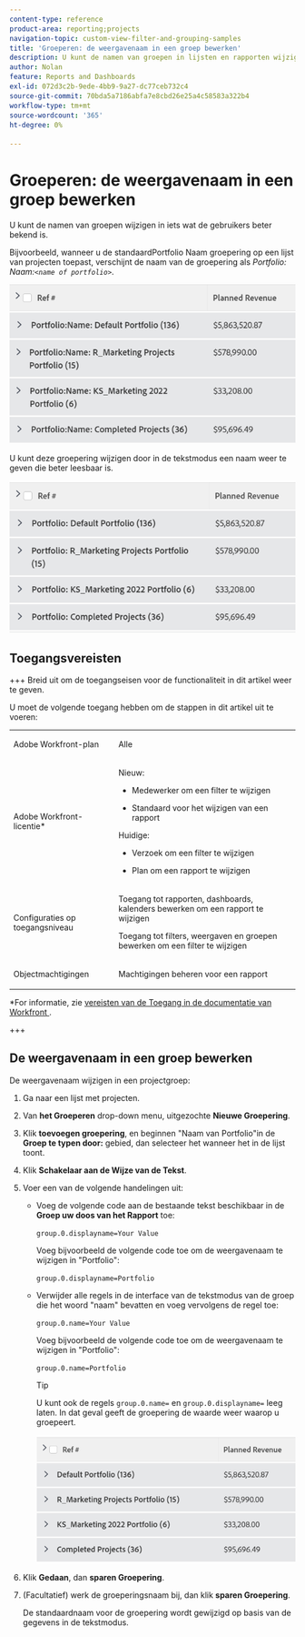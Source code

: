 ```yaml
---
content-type: reference
product-area: reporting;projects
navigation-topic: custom-view-filter-and-grouping-samples
title: 'Groeperen: de weergavenaam in een groep bewerken'
description: U kunt de namen van groepen in lijsten en rapporten wijzigen in iets wat de gebruikers beter bekend is.
author: Nolan
feature: Reports and Dashboards
exl-id: 072d3c2b-9ede-4bb9-9a27-dc77ceb732c4
source-git-commit: 70bda5a7186abfa7e8cbd26e25a4c58583a322b4
workflow-type: tm+mt
source-wordcount: '365'
ht-degree: 0%

---
```


# Groeperen: de weergavenaam in een groep bewerken

<!--Audited: 01/2024-->

U kunt de namen van groepen wijzigen in iets wat de gebruikers beter bekend is.

Bijvoorbeeld, wanneer u de standaardPortfolio Naam groepering op een lijst van projecten toepast, verschijnt de naam van de groepering als *Portfolio: Naam:`<name of portfolio>`*.

![ Groepering door onuitgegeven naam ](assets/grouping-unedited-name-350x167.png)

U kunt deze groepering wijzigen door in de tekstmodus een naam weer te geven die beter leesbaar is.

![ Groepering door uitgegeven naam ](assets/grouping-edited-name-350x160.png)

## Toegangsvereisten

+++ Breid uit om de toegangseisen voor de functionaliteit in dit artikel weer te geven.

U moet de volgende toegang hebben om de stappen in dit artikel uit te voeren:

<table style="table-layout:auto"> 
 <col> 
 <col> 
 <tbody> 
  <tr> 
   <td role="rowheader">Adobe Workfront-plan</td> 
   <td> <p>Alle</p> </td> 
  </tr> 
  <tr> 
   <td role="rowheader">Adobe Workfront-licentie*</td> 
   <td> 
    <p>Nieuw:</p>
   <ul><li><p>Medewerker om een filter te wijzigen </p></li>
   <li><p>Standaard voor het wijzigen van een rapport</p></li> </ul>

<p>Huidige:</p>
   <ul><li><p>Verzoek om een filter te wijzigen </p></li>
   <li><p>Plan om een rapport te wijzigen</p></li> </ul></td> 
  </tr> 
  <tr> 
   <td role="rowheader">Configuraties op toegangsniveau</td> 
   <td> <p>Toegang tot rapporten, dashboards, kalenders bewerken om een rapport te wijzigen</p> <p>Toegang tot filters, weergaven en groepen bewerken om een filter te wijzigen</p> </td> 
  </tr> 
  <tr> 
   <td role="rowheader">Objectmachtigingen</td> 
   <td> <p>Machtigingen beheren voor een rapport</p>  </td> 
  </tr> 
 </tbody> 
</table>

*For informatie, zie [ vereisten van de Toegang in de documentatie van Workfront ](/help/quicksilver/administration-and-setup/add-users/access-levels-and-object-permissions/access-level-requirements-in-documentation.md).

+++

## De weergavenaam in een groep bewerken

De weergavenaam wijzigen in een projectgroep:

1. Ga naar een lijst met projecten.
1. Van **het Groeperen** drop-down menu, uitgezochte **Nieuwe Groepering**.

1. Klik **toevoegen groepering**, en beginnen &quot;Naam van Portfolio&quot;in de **Groep te typen door:** gebied, dan selecteer het wanneer het in de lijst toont.

1. Klik **Schakelaar aan de Wijze van de Tekst**.
1. Voer een van de volgende handelingen uit:

   * Voeg de volgende code aan de bestaande tekst beschikbaar in de **Groep uw doos van het Rapport** toe:


     `group.0.displayname=Your Value`


     Voeg bijvoorbeeld de volgende code toe om de weergavenaam te wijzigen in &quot;Portfolio&quot;:

     `group.0.displayname=Portfolio`

   * Verwijder alle regels in de interface van de tekstmodus van de groep die het woord &quot;naam&quot; bevatten en voeg vervolgens de regel toe:

     `group.0.name=Your Value`

     Voeg bijvoorbeeld de volgende code toe om de weergavenaam te wijzigen in &quot;Portfolio&quot;:

     `group.0.name=Portfolio`

     >[!TIP]
     >
     >U kunt ook de regels `group.0.name=` en `group.0.displayname=` leeg laten. In dat geval geeft de groepering de waarde weer waarop u groepeert.


     ![ Groepering door uitgegeven naam zonder naam ](assets/grouping-edited-name-no-name-350x162.png)

1. Klik **Gedaan**, dan **sparen Groepering**.
1. (Facultatief) werk de groeperingsnaam bij, dan klik **sparen Groepering**.

   De standaardnaam voor de groepering wordt gewijzigd op basis van de gegevens in de tekstmodus.

